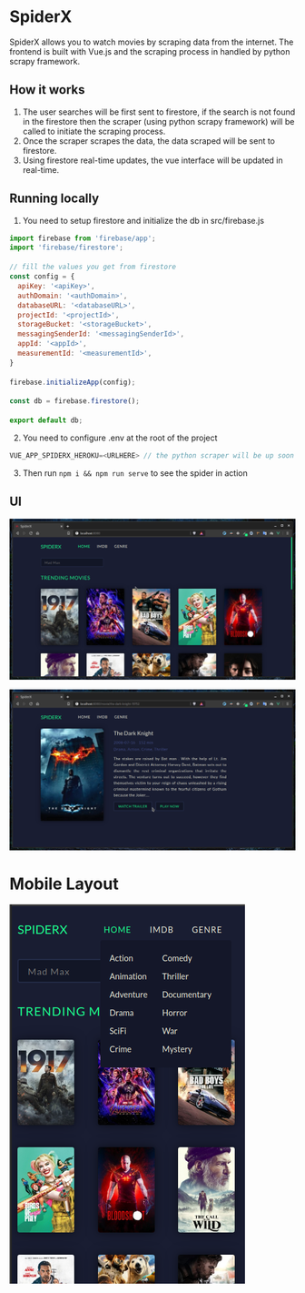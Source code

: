 # SpiderX
SpiderX allows you to watch movies by scraping data from the internet. The frontend is built with Vue.js and the scraping process in handled by python scrapy framework.

## How it works
1. The user searches will be first sent to firestore, if the search is not found in the firestore then the scraper (using python scrapy framework) will be called to initiate the scraping process.
2. Once the scraper scrapes the data, the data scraped will be sent to firestore.
3. Using firestore real-time updates, the vue interface will be updated in real-time.

## Running locally

1. You need to setup firestore and initialize the db in src/firebase.js

```javascript
import firebase from 'firebase/app';
import 'firebase/firestore';

// fill the values you get from firestore
const config = {
  apiKey: '<apiKey>',
  authDomain: '<authDomain>',
  databaseURL: '<databaseURL>',
  projectId: '<projectId>',
  storageBucket: '<storageBucket>',
  messagingSenderId: '<messagingSenderId>',
  appId: '<appId>',
  measurementId: '<measurementId>',
}

firebase.initializeApp(config);

const db = firebase.firestore();

export default db;
```

2. You need to configure .env at the root of the project

```javascript
VUE_APP_SPIDERX_HEROKU=<URLHERE> // the python scraper will be up soon 
```

3. Then run <code>npm i && npm run serve</code> to see the spider in action

## UI

![Dark](screenshots/ui.png)

![Dark](screenshots/ui2.png)

# Mobile Layout
![Dark](screenshots/mobile.png)
